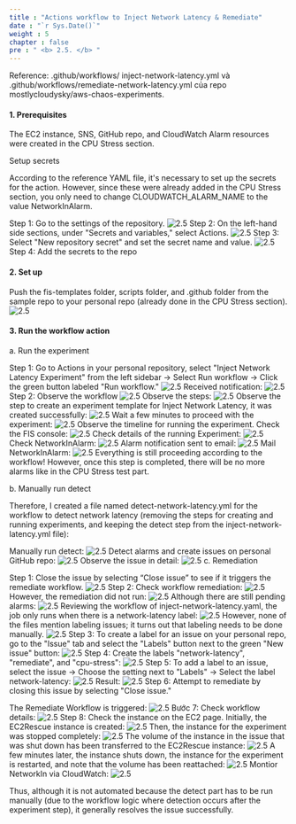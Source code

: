 ```yaml
---
title : "Actions workflow to Inject Network Latency & Remediate"
date : "`r Sys.Date()`"
weight : 5
chapter : false
pre : " <b> 2.5. </b> "
---
```


Reference: .github/workflows/ inject-network-latency.yml và .github/workflows/remediate-network-latency.yml của repo mostlycloudysky/aws-chaos-experiments. 


#### 1. Prerequisites

The EC2 instance, SNS, GitHub repo, and CloudWatch Alarm resources were created in the CPU Stress section.

Setup secrets

According to the reference YAML file, it's necessary to set up the secrets for the action. However, since these were already added in the CPU Stress section, you only need to change CLOUDWATCH_ALARM_NAME to the value NetworkInAlarm.

Step 1: Go to the settings of the repository.
![2.5](/images/2/2.5/Picture1.png)
Step 2: On the left-hand side sections, under "Secrets and variables," select Actions.
![2.5](/images/2/2.5/Picture2.png)
Step 3: Select "New repository secret" and set the secret name and value.
![2.5](/images/2/2.5/Picture3.png)
Step 4: Add the secrets to the repo

#### 2. Set up

Push the fis-templates folder, scripts folder, and .github folder from the sample repo to your personal repo (already done in the CPU Stress section).
![2.5](/images/2/2.5/Picture4.png)
#### 3. Run the workflow action

a. Run the experiment

Step 1: Go to Actions in your personal repository, select "Inject Network Latency Experiment" from the left sidebar -> Select Run workflow -> Click the green button labeled "Run workflow."
![2.5](/images/2/2.5/Picture5.png)
Received notification:
![2.5](/images/2/2.5/Picture6.png)
Step 2: Observe the workflow
![2.5](/images/2/2.5/Picture7.png)
Observe the steps:
![2.5](/images/2/2.5/Picture8.png)
Observe the step to create an experiment template for Inject Network Latency, it was created successfully:
![2.5](/images/2/2.5/Picture9.png)
Wait a few minutes to proceed with the experiment:
![2.5](/images/2/2.5/Picture10.png)
Observe the timeline for running the experiment. Check the FIS console:
![2.5](/images/2/2.5/Picture11.png)
Check details of the running Experiment:
![2.5](/images/2/2.5/Picture12.png)
Check NetworkInAlarm:
![2.5](/images/2/2.5/Picture13.png)
Alarm notification sent to email:
![2.5](/images/2/2.5/Picture14.png)
Mail NetworkInAlarm:
![2.5](/images/2/2.5/Picture15.png)
Everything is still proceeding according to the workflow! However, once this step is completed, there will be no more alarms like in the CPU Stress test part.

b. Manually run detect

Therefore, I created a file named detect-network-latency.yml for the workflow to detect network latency (removing the steps for creating and running experiments, and keeping the detect step from the inject-network-latency.yml file):

Manually run detect:
![2.5](/images/2/2.5/Picture16.png)
Detect alarms and create issues on personal GitHub repo:
![2.5](/images/2/2.5/Picture17.png)
Observe the issue in detail:
![2.5](/images/2/2.5/Picture18.png)
c. Remediation

Step 1: Close the issue by selecting “Close issue” to see if it triggers the remediate workflow.
![2.5](/images/2/2.5/Picture19.png)
Step 2: Check workflow remediation:
![2.5](/images/2/2.5/Picture20.png)
However, the remediation did not run:
![2.5](/images/2/2.5/Picture21.png)
Although there are still pending alarms:
![2.5](/images/2/2.5/Picture22.png)
Reviewing the workflow of inject-network-latency.yaml, the job only runs when there is a network-latency label:
![2.5](/images/2/2.5/Picture23.png)
However, none of the files mention labeling issues; it turns out that labeling needs to be done manually.
![2.5](/images/2/2.5/Picture24.png)
Step 3: To create a label for an issue on your personal repo, go to the "Issue" tab and select the "Labels" button next to the green "New issue" button:
![2.5](/images/2/2.5/Picture25.png)
Step 4: Create the labels "network-latency", "remediate", and "cpu-stress":
![2.5](/images/2/2.5/Picture26.png)
Step 5: To add a label to an issue, select the issue -> Choose the setting next to "Labels" -> Select the label network-latency:
![2.5](/images/2/2.5/Picture27.png)
Result:
![2.5](/images/2/2.5/Picture28.png)
Step 6: Attempt to remediate by closing this issue by selecting "Close issue."

The Remediate Workflow is triggered:
![2.5](/images/2/2.5/Picture29.png)
Bước 7: Check workflow details:
![2.5](/images/2/2.5/Picture30.png)
Step 8: Check the instance on the EC2 page. Initially, the EC2Rescue instance is created:
![2.5](/images/2/2.5/Picture31.png)
Then, the instance for the experiment was stopped completely:
![2.5](/images/2/2.5/Picture32.png)
The volume of the instance in the issue that was shut down has been transferred to the EC2Rescue instance:
![2.5](/images/2/2.5/Picture33.png)
A few minutes later, the instance shuts down, the instance for the experiment is restarted, and note that the volume has been reattached:
![2.5](/images/2/2.5/Picture34.png)
Montior NetworkIn via CloudWatch:
![2.5](/images/2/2.5/Picture35.png)

Thus, although it is not automated because the detect part has to be run manually (due to the workflow logic where detection occurs after the experiment step), it generally resolves the issue successfully.
